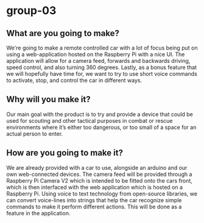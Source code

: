 # group-03

## What are you going to make?
We're going to make a remote controlled car with a lot of focus being put on using a web-application hosted on the Raspberry Pi with a nice UI. The application will allow for a camera feed, forwards and backwards driving, speed control, and also turning 360 degrees. Lastly, as a bonus feature that we will hopefully have time for, we want to try to use short voice commands to activate, stop, and control the car in different ways. 

## Why will you make it?
Our main goal with the product is to try and provide a device that could be used for scouting and other tactical purposes in combat or rescue environments where it’s either too dangerous, or too small of a space for an actual person to enter. 

## How are you going to make it?
We are already provided with a car to use, alongside an arduino and our own web-connected devices. The camera feed will be provided through a Raspberry Pi Camera V2 which is intended to be fitted onto the cars front, which is then interfaced with the web application which is hosted on a Raspberry Pi. Using voice to text technology from open-source libraries, we can convert voice-lines into strings that help the car recognize simple commands to make it perform different actions. This will be done as a feature in the application.
